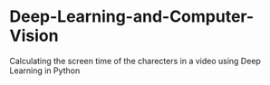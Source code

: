 # Deep-Learning-and-Computer-Vision
Calculating the screen time of the charecters in a video using Deep Learning in Python
